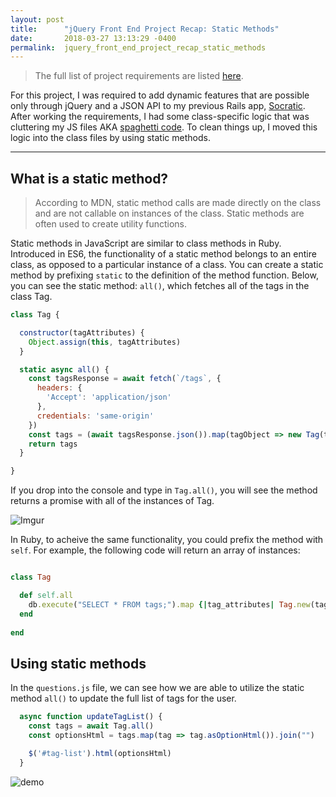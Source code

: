 ```yaml
---
layout: post
title:      "jQuery Front End Project Recap: Static Methods"
date:       2018-03-27 13:13:29 -0400
permalink:  jquery_front_end_project_recap_static_methods
---
```



>The full list of project requirements are listed [here](https://github.com/learn-co-students/rails-js-assessment-v-000/blob/master/README.md). 

For this project, I was required to add dynamic features that are possible only through jQuery and a JSON API to my previous Rails app, [Socratic](https://github.com/hcarnes/socratic/tree/jquery_project). After working the requirements, I had some class-specific logic that was cluttering my JS files AKA [spaghetti code](https://en.wikipedia.org/wiki/Spaghetti_code). To clean things up, I moved this logic into the class files by using static methods.

----
## What is a static method?

> According to MDN, static method calls are made directly on the class and are not callable on instances of the class. Static methods are often used to create utility functions.

Static methods in JavaScript are similar to class methods in Ruby. Introduced in ES6, the functionality of a static method belongs to an entire class, as opposed to a particular instance of a class.  You can create a static method by prefixing `static` to the definition of the method function. Below, you can see the static method: `all()`, which fetches all of the tags in the class Tag.

```javascript
class Tag {

  constructor(tagAttributes) {
    Object.assign(this, tagAttributes)
  }

  static async all() {
    const tagsResponse = await fetch(`/tags`, {
      headers: {
        'Accept': 'application/json'
      },
      credentials: 'same-origin'
    })
    const tags = (await tagsResponse.json()).map(tagObject => new Tag(tagObject))
    return tags
  }

}
```

If you drop into the console and type in `Tag.all()`, you will see the method returns a promise with all of the instances of Tag.

![Imgur](https://i.imgur.com/EUnLhTx.png)

In Ruby, to acheive the same functionality, you could prefix the method with `self`. For example, the following code will return an array of instances:

```ruby

class Tag

  def self.all
    db.execute("SELECT * FROM tags;").map {|tag_attributes| Tag.new(tag_attributes)}
  end
	
end

```

## Using static methods

In the `questions.js` file, we can see how we are able to utilize the static method `all()` to update the full list of tags for the user. 

```javascript
  async function updateTagList() {
    const tags = await Tag.all()
    const optionsHtml = tags.map(tag => tag.asOptionHtml()).join("")

    $('#tag-list').html(optionsHtml)
  }
```

![demo](https://i.imgur.com/QIUDK3K.gifv"demo")

	
	
	
	
	
	
	
	
	
	
	
